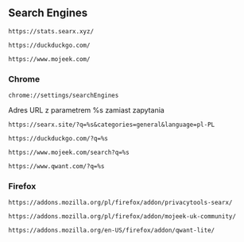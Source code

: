 ## Search Engines
```
https://stats.searx.xyz/
```
```
https://duckduckgo.com/
```
```
https://www.mojeek.com/
```

### Chrome

```
chrome://settings/searchEngines
```

Adres URL z parametrem %s zamiast zapytania

```
https://searx.site/?q=%s&categories=general&language=pl-PL
```

```
https://duckduckgo.com/?q=%s
```

```
https://www.mojeek.com/search?q=%s
```

```
https://www.qwant.com/?q=%s
```

### Firefox

```
https://addons.mozilla.org/pl/firefox/addon/privacytools-searx/
```

```
https://addons.mozilla.org/pl/firefox/addon/mojeek-uk-community/
```

```
https://addons.mozilla.org/en-US/firefox/addon/qwant-lite/
```
